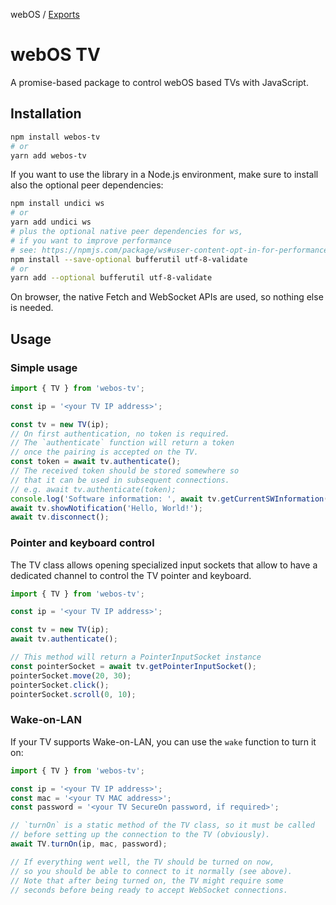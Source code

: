 webOS / [Exports](modules.md)

# webOS TV

A promise-based package to control webOS based TVs with JavaScript.

## Installation

```bash
npm install webos-tv
# or
yarn add webos-tv
```

If you want to use the library in a Node.js environment, make
sure to install also the optional peer dependencies:

```bash
npm install undici ws
# or
yarn add undici ws
# plus the optional native peer dependencies for ws,
# if you want to improve performance
# see: https://npmjs.com/package/ws#user-content-opt-in-for-performance
npm install --save-optional bufferutil utf-8-validate
# or
yarn add --optional bufferutil utf-8-validate
```

On browser, the native Fetch and WebSocket APIs are used,
so nothing else is needed.

## Usage

### Simple usage

```js
import { TV } from 'webos-tv';

const ip = '<your TV IP address>';

const tv = new TV(ip);
// On first authentication, no token is required.
// The `authenticate` function will return a token
// once the pairing is accepted on the TV.
const token = await tv.authenticate();
// The received token should be stored somewhere so
// that it can be used in subsequent connections.
// e.g. await tv.authenticate(token);
console.log('Software information: ', await tv.getCurrentSWInformation());
await tv.showNotification('Hello, World!');
await tv.disconnect();
```

### Pointer and keyboard control

The TV class allows opening specialized input sockets that allow
to have a dedicated channel to control the TV pointer and keyboard.

```js
import { TV } from 'webos-tv';

const ip = '<your TV IP address>';

const tv = new TV(ip);
await tv.authenticate();

// This method will return a PointerInputSocket instance
const pointerSocket = await tv.getPointerInputSocket();
pointerSocket.move(20, 30);
pointerSocket.click();
pointerSocket.scroll(0, 10);
```

### Wake-on-LAN

If your TV supports Wake-on-LAN, you can use the `wake` function
to turn it on:

```js
import { TV } from 'webos-tv';

const ip = '<your TV IP address>';
const mac = '<your TV MAC address>';
const password = '<your TV SecureOn password, if required>';

// `turnOn` is a static method of the TV class, so it must be called
// before setting up the connection to the TV (obviously).
await TV.turnOn(ip, mac, password);

// If everything went well, the TV should be turned on now,
// so you should be able to connect to it normally (see above).
// Note that after being turned on, the TV might require some
// seconds before being ready to accept WebSocket connections.
```
